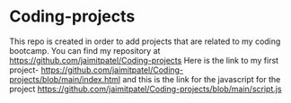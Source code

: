 # Coding-projects
This repo is created in order to add projects that are related to my coding bootcamp.
You can find my repository at https://github.com/jaimitpatel/Coding-projects
Here is the link to my first project- https://github.com/jaimitpatel/Coding-projects/blob/main/index.html  and this is the link for the javascript for the project https://github.com/jaimitpatel/Coding-projects/blob/main/script.js
